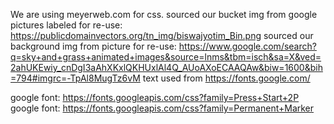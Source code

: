 We are using meyerweb.com for css.
sourced our bucket img from google pictures labeled for re-use: https://publicdomainvectors.org/tn_img/biswajyotim_Bin.png
sourced our background img from picture for re-use: https://www.google.com/search?q=sky+and+grass+animated+images&source=lnms&tbm=isch&sa=X&ved=2ahUKEwiy_cnDgI3aAhXKxlQKHUxlAl4Q_AUoAXoECAAQAw&biw=1600&bih=794#imgrc=-TpAl8MugTz6vM
text used from https://fonts.google.com/

google font: https://fonts.googleapis.com/css?family=Press+Start+2P
google font: https://fonts.googleapis.com/css?family=Permanent+Marker


